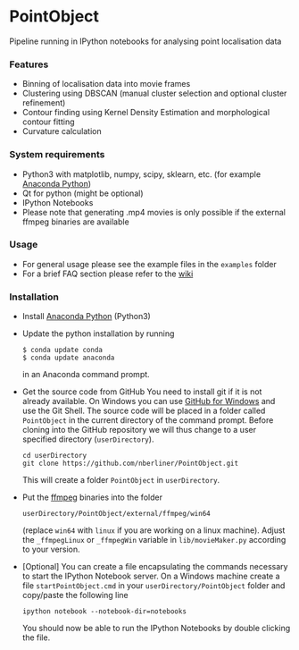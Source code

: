 # PointObject

Pipeline running in IPython notebooks for analysing point localisation data

### Features ###
* Binning of localisation data into movie frames
* Clustering using DBSCAN (manual cluster selection and optional cluster refinement)
* Contour finding using Kernel Density Estimation and morphological contour fitting
* Curvature calculation

### System requirements ###

* Python3 with matplotlib, numpy, scipy, sklearn, etc. (for example [Anaconda Python](http://continuum.io/downloads))
* Qt for python (might be optional)
* IPython Notebooks
* Please note that generating .mp4 movies is only possible if the external ffmpeg binaries are available

### Usage ###
* For general usage please see the example files in the ```examples``` folder
* For a brief FAQ section please refer to the [wiki](https://github.com/nberliner/PointObject/wiki)

### Installation ###
* Install [Anaconda Python](http://continuum.io/downloads) (Python3)
* Update the python installation by running

    ```
    $ conda update conda
    $ conda update anaconda
    ```
    in an Anaconda command prompt.
* Get the source code from GitHub
    You need to install git if it is not already available. On Windows you can use [GitHub for Windows](https://windows.github.com/) and use the Git Shell.
    The source code will be placed in a folder called ```PointObject``` in the current directory of the command prompt. Before cloning into the GitHub repository we will thus change to a user specified directory (```userDirectory```).
    
    ```
    cd userDirectory
    git clone https://github.com/nberliner/PointObject.git
    ```
    This will create a folder ```PointObject``` in ```userDirectory```.
* Put the [ffmpeg](http://ffmpeg.org/download.html) binaries into the folder

  `userDirectory/PointObject/external/ffmpeg/win64`
  
  (replace ```win64``` with `linux` if you are working on a linux machine). Adjust the `_ffmpegLinux` or `_ffmpegWin` variable in `lib/movieMaker.py` according to your version.
* [Optional] You can create a file encapsulating the commands necessary to start the IPython Notebook server. On a Windows machine create a file ```startPointObject.cmd``` in your ```userDirectory/PointObject``` folder and copy/paste the following line
    ```
    ipython notebook --notebook-dir=notebooks
    ```
    You should now be able to run the IPython Notebooks by double clicking the file.
